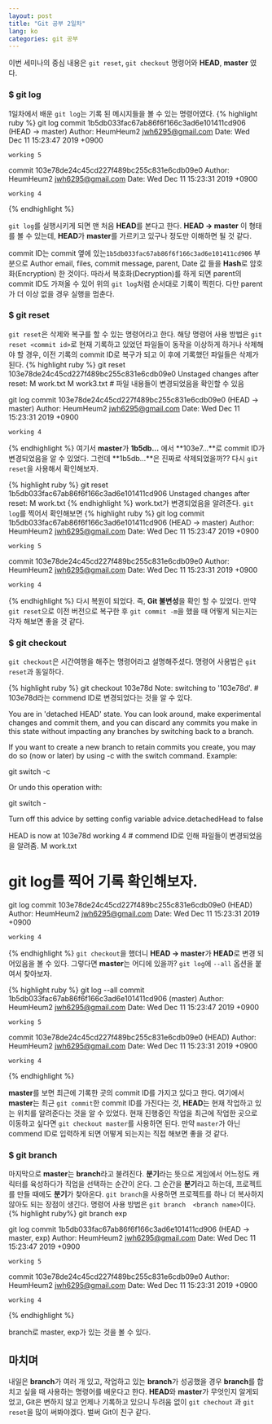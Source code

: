 ```yaml
---
layout: post
title: "Git 공부 2일차"
lang: ko
categories: git 공부
---
```


이번 세미나의 중심 내용은 `git reset`, `git checkout` 명령어와 **HEAD**, **master** 였다.

### $ git log
1일차에서 배운 `git log`는 기록 된 메시지들을 볼 수 있는 명령어였다.
{% highlight ruby %}
git log
commit 1b5db033fac67ab86f6f166c3ad6e101411cd906 (HEAD -> master)
Author: HeumHeum2 <jwh6295@gmail.com>
Date:   Wed Dec 11 15:23:47 2019 +0900

    working 5

commit 103e78de24c45cd227f489bc255c831e6cdb09e0
Author: HeumHeum2 <jwh6295@gmail.com>
Date:   Wed Dec 11 15:23:31 2019 +0900

    working 4
{% endhighlight %}

`git log`를 실행시키게 되면 맨 처음 **HEAD**를 본다고 한다. **HEAD -> master** 이 형태를 볼 수 있는데, **HEAD**가 **master**를 가르키고 있구나 정도만 이해하면 될 것 같다.

commit ID는 commit 옆에 있는`1b5db033fac67ab86f6f166c3ad6e101411cd906` 부분으로 Author email, files, commit message, parent, Date 값 들을 **Hash**로 암호화(Encryption) 한 것이다. 따라서 복호화(Decryption)를 하게 되면 parent의 commit ID도 가져올 수 있어 위의 `git log`처럼 순서대로 기록이 찍힌다. 다만 parent가 더 이상 없을 경우 실행을 멈춘다.

### $ git reset
`git reset`은 삭제와 복구를 할 수 있는 명령어라고 한다.
해당 명령어 사용 방법은 `git reset <commit id>`로 현재 기록하고 있었던 파일들이 동작을 이상하게 하거나 삭제해야 할 경우, 이전 기록의 commit ID로 복구가 되고 이 후에 기록했던 파일들은 삭제가 된다.
{% highlight ruby %}
git reset 103e78de24c45cd227f489bc255c831e6cdb09e0
Unstaged changes after reset:
M       work.txt
M       work3.txt           # 파일 내용들이 변경되었음을 확인할 수 있음

git log
commit 103e78de24c45cd227f489bc255c831e6cdb09e0 (HEAD -> master)
Author: HeumHeum2 <jwh6295@gmail.com>
Date:   Wed Dec 11 15:23:31 2019 +0900

    working 4
{% endhighlight %}
여기서 **master**가 **1b5db...** 에서 **103e7...**로 commit ID가 변경되었음을 알 수 있었다. 그런데 **1b5db...**은 진짜로 삭제되었을까?? 다시 `git reset`을 사용해서 확인해보자.

{% highlight ruby %}
git reset 1b5db033fac67ab86f6f166c3ad6e101411cd906
Unstaged changes after reset:
M       work.txt
{% endhighlight %}
work.txt가 변경되었음을 알려준다. `git log`를 찍어서 확인해보면
{% highlight ruby %}
git log
commit 1b5db033fac67ab86f6f166c3ad6e101411cd906 (HEAD -> master)
Author: HeumHeum2 <jwh6295@gmail.com>
Date:   Wed Dec 11 15:23:47 2019 +0900

    working 5

commit 103e78de24c45cd227f489bc255c831e6cdb09e0
Author: HeumHeum2 <jwh6295@gmail.com>
Date:   Wed Dec 11 15:23:31 2019 +0900

    working 4
{% endhighlight %}
다시 복원이 되었다. 즉, **Git 불변성**을 확인 할 수 있었다. 만약 `git reset`으로 이전 버전으로 복구한 후 `git commit -m`을 했을 때 어떻게 되는지는 각자 해보면 좋을 것 같다.

### $ git checkout
`git checkout`은 시간여행을 해주는 명령어라고 설명해주셨다. 명령어 사용법은 `git reset`과 동일하다.

{% highlight ruby %}
git checkout 103e78d
Note: switching to '103e78d'.  # 103e78d라는 commend ID로 변경되었다는 것을 알 수 있다.

You are in 'detached HEAD' state. You can look around, make experimental
changes and commit them, and you can discard any commits you make in this
state without impacting any branches by switching back to a branch.

If you want to create a new branch to retain commits you create, you may
do so (now or later) by using -c with the switch command. Example:

  git switch -c <new-branch-name>

Or undo this operation with:

  git switch -

Turn off this advice by setting config variable advice.detachedHead to false

HEAD is now at 103e78d working 4  # commend ID로 인해 파일들이 변경되었음을 알려줌.
M       work.txt

# git log를 찍어 기록 확인해보자.

git log
commit 103e78de24c45cd227f489bc255c831e6cdb09e0 (HEAD)
Author: HeumHeum2 <jwh6295@gmail.com>
Date:   Wed Dec 11 15:23:31 2019 +0900

    working 4
{% endhighlight %}
`git checkout`을 했더니 **HEAD -> master**가 **HEAD**로 변경 되어있음을 볼 수 있다. 그렇다면 **master**는 어디에 있을까? `git log`에 `--all` 옵션을 붙여서 찾아보자.

{% highlight ruby %}
git log --all
commit 1b5db033fac67ab86f6f166c3ad6e101411cd906 (master)
Author: HeumHeum2 <jwh6295@gmail.com>
Date:   Wed Dec 11 15:23:47 2019 +0900

    working 5

commit 103e78de24c45cd227f489bc255c831e6cdb09e0 (HEAD)
Author: HeumHeum2 <jwh6295@gmail.com>
Date:   Wed Dec 11 15:23:31 2019 +0900

    working 4
{% endhighlight %}

**master**를 보면 최근에 기록한 곳의 commit ID를 가지고 있다고 한다. 여기에서 **master**는 최근 `git commit`한 commit ID를 가진다는 것, **HEAD**는 현재 작업하고 있는 위치를 알려준다는 것을 알 수 있었다. 현재 진행중인 작업을 최근에 작업한 곳으로 이동하고 싶다면 `git checkout master`를 사용하면 된다. 만약 `master`가 아닌 commend ID로 입력하게 되면 어떻게 되는지는 직접 해보면 좋을 것 같다.

### $ git branch
마지막으로 **master**는 **branch**라고 불려진다. **분기**라는 뜻으로 게임에서 어느정도 캐릭터를 육성하다가 직업을 선택하는 순간이 온다. 그 순간을 **분기**라고 하는데, 프로젝트를 만들 때에도 **분기**가 찾아온다. `git branch`을 사용하면 프로젝트를 하나 더 복사하지 않아도 되는 장점이 생긴다. 명령어 사용 방법은 `git branch  <branch name>`이다.
{% highlight ruby%}
git branch exp

git log
commit 1b5db033fac67ab86f6f166c3ad6e101411cd906 (HEAD -> master, exp)
Author: HeumHeum2 <jwh6295@gmail.com>
Date:   Wed Dec 11 15:23:47 2019 +0900

    working 5

commit 103e78de24c45cd227f489bc255c831e6cdb09e0
Author: HeumHeum2 <jwh6295@gmail.com>
Date:   Wed Dec 11 15:23:31 2019 +0900

    working 4
{% endhighlight %}

branch로 master, exp가 있는 것을 볼 수 있다.

## 마치며
내일은 **branch**가 여러 개 있고, 작업하고 있는 **branch**가 성공했을 경우 **branch**를 합치고 싶을 때 사용하는 명령어를 배운다고 한다.
**HEAD**와 **master**가 무엇인지 알게되었고, Git은 변하지 않고 언제나 기록하고 있으니 두려움 없이 `git chechout` 과 `git reset`을 많이 써봐야겠다.
벌써 Git이 친구 같다.